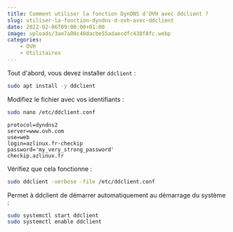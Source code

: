 ```yaml
---
title: Comment utiliser la fonction DynDNS d'OVH avec ddclient ?
slug: utiliser-la-fonction-dyndns-d-ovh-avec-ddclient
date: 2022-02-06T09:00:00+01:00
image: uploads/3ae7a80c40dacbe55adaecdfc438f8fc.webp
categories:
    - OVH
    - Utilitaires
--- 
```


Tout d'abord, vous devez installer `ddclient` :

```bash
sudo apt install -y ddclient
```

Modifiez le fichier avec vos identifiants :

```bash
sudo nano /etc/ddclient.conf
```

```
protocol=dyndns2
server=www.ovh.com
use=web
login=azlinux.fr-checkip
password='my_very_strong_password'
checkip.azlinux.fr
```

Vérifiez que cela fonctionne :

```bash
sudo ddclient -verbose -file /etc/ddclient.conf
```

Permet à ddclient de démarrer automatiquement au démarrage du système :

```bash
sudo systemctl start ddclient
sudo systemctl enable ddclient
```